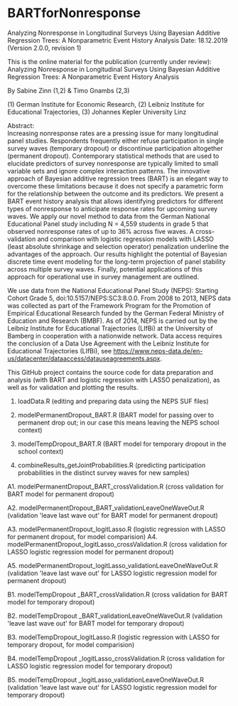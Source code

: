 # BARTforNonresponse
Analyzing Nonresponse in Longitudinal Surveys Using Bayesian Additive Regression Trees: A Nonparametric Event History Analysis
Date: 18.12.2019 (Version 2.0.0, revision 1)

This is the online material for the publication (currently under review): Analyzing Nonresponse in Longitudinal Surveys Using Bayesian Additive Regression Trees:
A Nonparametric Event History Analysis

By Sabine Zinn (1,2) & Timo Gnambs (2,3)

(1) German Institute for Economic Research, 
(2) Leibniz Institute for Educational Trajectories, 
(3) Johannes Kepler University Linz

Abstract: 	
Increasing nonresponse rates are a pressing issue for many longitudinal panel studies. Respondents frequently either refuse participation in single survey waves (temporary dropout) or discontinue participation altogether (permanent dropout). Contemporary statistical methods that are used to elucidate predictors of survey nonresponse are typically limited to small variable sets and ignore complex interaction patterns. The innovative approach of Bayesian additive regression trees (BART) is an elegant way to overcome these limitations because it does not specify a parametric form for the relationship between the outcome and its predictors. We present a BART event history analysis that allows identifying predictors for different types of nonresponse to anticipate response rates for upcoming survey waves. We apply our novel method to data from the German National Educational Panel study including N = 4,559 students in grade 5 that observed nonresponse rates of up to 36% across five waves. A cross-validation and comparison with logistic regression models with LASSO (least absolute shrinkage and selection operator) penalization underline the advantages of the approach. Our results highlight the potential of Bayesian discrete time event modeling for the long-term projection of panel stability across multiple survey waves. Finally, potential applications of this approach for operational use in survey management are outlined.

We use data from the National Educational Panel Study (NEPS): Starting Cohort Grade 5, doi:10.5157/NEPS:SC3:8.0.0. 
From 2008 to 2013, NEPS data was collected as part of the Framework Program for the Promotion of Empirical Educational Research funded by the German Federal Ministry of Education and Research (BMBF). 
As of 2014, NEPS is carried out by the Leibniz Institute for Educational Trajectories (LIfBi) at the University of Bamberg in cooperation with a nationwide network. 
Data access requires the conclusion of a Data Use Agreement with the Leibniz Institute for Educational Trajectories (LIfBi), see https://www.neps-data.de/en-us/datacenter/dataaccess/datauseagreements.aspx.

This GitHub project contains the source code for data preparation and analysis (with BART and logistic regression with LASSO penalization), as well as for validation and plotting the results.
1. loadData.R (editing and preparing data using the NEPS SUF files)

2. modelPermanentDropout_BART.R (BART model for passing over to permanent drop out; in our case this means leaving the NEPS school context)

3. modelTempDropout_BART.R (BART model for temporary dropout in the school context)

4. combineResults_getJointProbabilities.R (predicting participation probabilities in the distinct survey waves for new samples)

A1.	modelPermanentDropout_BART_crossValidation.R (cross validation for BART model for permanent dropout)

A2.	modelPermanentDropout_BART_validationLeaveOneWaveOut.R (validation 'leave last wave out' for BART model for permanent dropout)

A3.	modelPermanentDropout_logitLasso.R (logistic regression with LASSO for permanent dropout, for model comparision)
A4.	modelPermanentDropout_logitLasso_crossValidation.R (cross validation for LASSO logistic regression model for permanent dropout)

A5.	modelPermanentDropout_logitLasso_validationLeaveOneWaveOut.R (validation 'leave last wave out' for LASSO logistic regression model for permanent dropout)

B1.	modelTempDropout _BART_crossValidation.R (cross validation for BART model for temporary dropout)

B2.	modelTempDropout _BART_validationLeaveOneWaveOut.R (validation 'leave last wave out' for BART model for temporary dropout)

B3.	modelTempDropout_logitLasso.R (logistic regression with LASSO for temporary dropout, for model comparision)

B4.	modelTempDropout _logitLasso_crossValidation.R (cross validation for LASSO logistic regression model for temporary dropout)

B5.	modelTempDropout _logitLasso_validationLeaveOneWaveOut.R (validation 'leave last wave out' for LASSO logistic regression model for temporary dropout)

